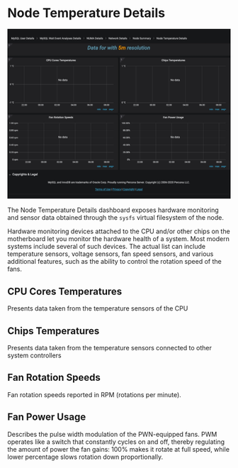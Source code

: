 # Node Temperature Details

![image](../_images/PMM_Node_Temperature_Details_full.jpg)

The Node Temperature Details dashboard exposes hardware monitoring and sensor data obtained through the `sysfs` virtual filesystem of the node.

Hardware monitoring devices attached to the CPU and/or other chips on the motherboard let you monitor the hardware health of a system. Most modern systems include several of such devices. The actual list can include temperature sensors, voltage sensors, fan speed sensors, and various additional features, such as the ability to control the rotation speed of the fans.

## CPU Cores Temperatures

Presents data taken from the temperature sensors of the CPU

## Chips Temperatures

Presents data taken from the temperature sensors connected to other system controllers

## Fan Rotation Speeds

Fan rotation speeds reported in RPM (rotations per minute).

## Fan Power Usage

Describes the pulse width modulation of the PWN-equipped fans. PWM operates like a switch that constantly cycles on and off, thereby regulating the amount of power the fan gains: 100% makes it rotate at full speed, while lower percentage slows rotation down proportionally.
